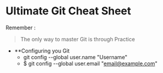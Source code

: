 # Ultimate Git Cheat Sheet

Remember :
> The only way to master Git is through Practice   

* **Configuring you Git
  * git config --global user.name "Username"
  * $ git config --global user.email "email@example.com"
